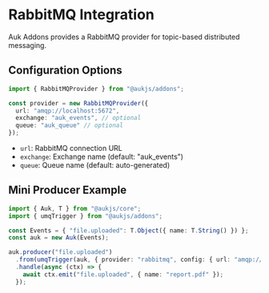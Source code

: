 # RabbitMQ Integration

Auk Addons provides a RabbitMQ provider for topic-based distributed messaging.

## Configuration Options

```ts
import { RabbitMQProvider } from "@aukjs/addons";

const provider = new RabbitMQProvider({
  url: "amqp://localhost:5672",
  exchange: "auk_events", // optional
  queue: "auk_queue" // optional
});
```

- `url`: RabbitMQ connection URL
- `exchange`: Exchange name (default: "auk_events")
- `queue`: Queue name (default: auto-generated)

## Mini Producer Example

```ts
import { Auk, T } from "@aukjs/core";
import { umqTrigger } from "@aukjs/addons";

const Events = { "file.uploaded": T.Object({ name: T.String() }) };
const auk = new Auk(Events);

auk.producer("file.uploaded")
  .from(umqTrigger(auk, { provider: "rabbitmq", config: { url: "amqp://localhost:5672" } })
  .handle(async (ctx) => {
    await ctx.emit("file.uploaded", { name: "report.pdf" });
  });
```